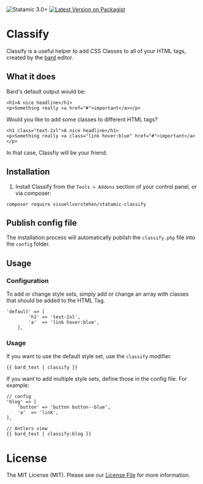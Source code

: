 ![Statamic 3.0+](https://img.shields.io/badge/Statamic-3.0+-FF269E?style=for-the-badge&link=https://statamic.com)
[![Latest Version on Packagist](https://img.shields.io/packagist/v/visuellverstehen/statamic-classify.svg?style=for-the-badge)](https://packagist.org/packages/jonassiewertsen/statamic-butik)

# Classify
Classify is a useful helper to add CSS Classes to all of your HTML tags, created by the [bard](https://statamic.dev/fieldtypes/bard) editor. 

## What it does
Bard's default output would be:
```
<h1>A nice headline</h1>
<p>Something really <a href="#">important</a></p>
```

Would you like to add some classes to different HTML tags?
```
<h1 class="text-2xl">A nice headline</h1>
<p>Something really <a class="link hover:blue" href="#">important</a></p>
```

In that case, Classfiy will be your friend.

## Installation

1. Install Classify from the `Tools > Addons` section of your control panel, or via composer:

```
composer require visuellverstehen/statamic-classify
```

## Publish config file

The installation process will automatically publish the `classify.php` file into the `config` folder.

## Usage

### Configuration
To add or change style sets, simply add or change an array with classes that should be added to the HTML Tag.
```
'default' => [
        'h1' => 'text-2xl',
        'a'  => 'link hover:blue',
    ],
```

### Usage

If you want to use the default style set, use the `classify` modifier. 
```
{{ bard_text | classify }}
```

If you want to add multiple style sets, define those in the config file. For example:
```
// config
'blog' => [
    'button' => 'button button--blue',
    'a'  => 'link',
],

// Antlers view
{{ bard_text | classify:blog }}
```

# License
The MIT License (MIT). Please see our [License File](LICENSE.md) for more information.


